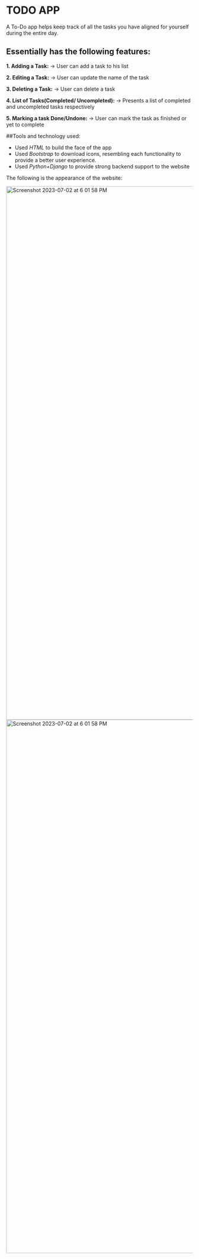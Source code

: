 # TODO APP

A To-Do app helps keep track of all the tasks you have aligned for yourself during the entire day.

## Essentially has the following features:

**1. Adding a Task:**
-> User can add a task to his list

**2. Editing a Task:**
-> User can update the name of the task

**3. Deleting a Task:**
-> User can delete a task

**4. List of Tasks(Completed/ Uncompleted):**
-> Presents a list of completed and uncompleted tasks respectively

**5. Marking a task Done/Undone:**
-> User can mark the task as finished or yet to complete

##Tools and technology used:

* Used *HTML* to build the face of the app
* Used *Bootstrap* to download icons, resembling each functionality to provide a better user experience.
* Used *Python+Django* to provide strong backend support to the website

The following is the appearance of the website:

<img width="1440" alt="Screenshot 2023-07-02 at 6 01 58 PM" src="https://github.com/paridhimaheshwari/todo/assets/13456475/b73cc9a1-aa90-4567-a9eb-22019da5926e">



<img width="1440" alt="Screenshot 2023-07-02 at 6 01 58 PM" src="https://github.com/paridhimaheshwari/todo/assets/13456475/06fbc960-149c-4e1c-8f81-4a8a276b76f6">

   

